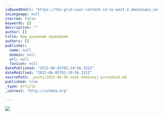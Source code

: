 ```yaml
---
isBasedOnUrl: "https://the-grid-user-content.s3-us-west-2.amazonaws.com/f8833b5d-cc1b-4756-8fc5-bc325de37e49.JPG"
inLanguage: null
starred: false
keywords: []
description: ""
author: []
title: Ваш духовный проводник
authors: []
publisher:
  name: null
  domain: null
  url: null
  favicon: null
datePublished: "2015-06-05T01:19:56.331Z"
dateModified: "2015-06-05T01:19:56.331Z"
sourcePath: _posts/2015-06-05-vash-duhovnyj-provodnik.md
published: true
_type: Article
_context: "http://schema.org"

---
```

![](https://the-grid-user-content.s3-us-west-2.amazonaws.com/f8833b5d-cc1b-4756-8fc5-bc325de37e49.JPG)